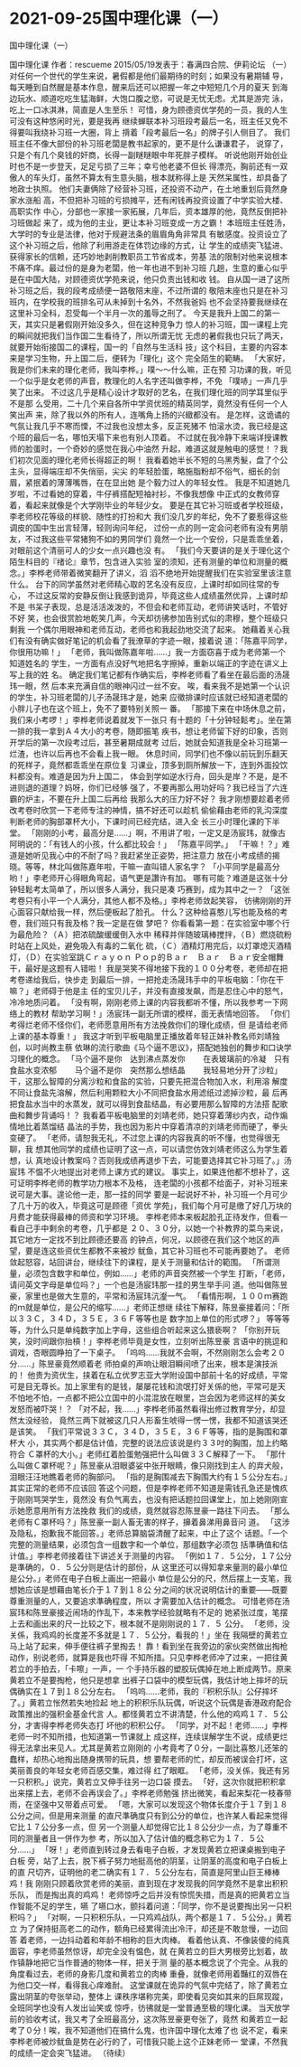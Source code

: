 # 2021-09-25国中理化课（一）



国中理化课（一）



国中理化课
作者：rescueme 2015/05/19发表于：春满四合院、伊莉论坛
（一）
对任何一个世代的学生来说，暑假都是他们最期待的时刻；如果没有暑期辅 导，每天睡到自然醒是基本作息，醒来后还可以把握一年之中短短几个月的夏天 到海边玩水、顺道吃吃生猛海鲜，大饱口腹之慾，可说是无忧无虑。尤其是游完 泳，吃上一口冰淇淋，简直是人生至乐！
可惜，身为顾德资优学苑的一员，我的人生可没有这种悠闲时光，要是我再 继续蝉联本补习班段考最后一名，班主任又免不得要叫我绕补习班一大圈，背上 揹着「段考最后一名」的牌子引人侧目了。
我们班主任不像大部份的补习班老闆是教书起家的，更不是什么谦谦君子， 说穿了，只是个有几个臭钱的奸商，长得一副瞇瞇眼中年死胖子模样。
听说他刚开始创业时也不是一步登天，足足亏损了三年；幸亏他老婆不但长 得漂亮，胸前还有一双傲人的车头灯，虽然不算太有生意头脑，根本就称得上是 天然呆属性，却具备了地政士执照。
他们夫妻俩除了经营补习班，还投资不动产，在土地重划后竟然身家水涨船 高，不但把补习班的亏损摊平，还有闲钱再投资设置了中学实验大楼、高职实作 中心，分部也一家接一家拓展，几年后，资本雄厚的他，竟然反倒把补习班做起 来了，成为他的主业，更让本补习班变成一方之霸！
本班班主任姓汤，大学时的专业是法律，他对于规避法条的眉眉角角非常具 有敏感度。投资设立了这个补习班之后，他除了利用游走在体罚边缘的方式，让 学生的成绩突飞猛进、获得家长的信赖，还巧妙地剥削教职员工节省成本，劳基 法的限制对他来说根本不痛不痒。最过份的是身为老闆，他一年也进不到补习班 几趟，生意的重心似乎是在中国大陆，对顾德资优学苑来说，他只负责出钱和收 钱。
自从国一进了这所补习班之后，我的段考成绩便一路敬陪末座，不过所谓的 敬陪末座也只是在补习班内，在学校我的班排名可从未掉到十名外，不然我爸妈 也不会坚持要我继续在这里补习全科，忍受每一个半月一次的羞辱之刑了。
今天是我升上国二的第一天，其实只是暑假刚开始没多久，但在这种竞争力 惊人的补习班，国一课程上完的瞬间就把我们当作国二生看待了，所以所谓无忧 无虑的暑假我也只玩了两天，就要开始衔接国二的课程，国一的「自然与生活科 技」这个科目，主要的内容本来是学习生物，升上国二后，便转为「理化」这个 完全陌生的範畴。
「大家好，我是你们未来的理化老师，我叫李桦。」噗～～什么嘛，正在预 习功课的我，听见一个似乎是女老师的声音，教理化的人名字还叫做李桦，不免 「噗哧」一声几乎笑了出来。
不过这几乎是精心设计才取好的艺名，在我们理化班的同学耳里似乎不是那 么受用，二十几个来自各所中学资优班的精英同学，竟然没有任何一个人笑出声 来，除了我以外的所有人，连嘴角上扬的兴緻都没有。
是怎样，这诡谲的气氛让我几乎不寒而慄，不过我也没想太多，反正死猪不 怕滚水烫，我已经是这个班的最后一名，哪怕天塌下来也有别人顶着。
不过就在我冷静下来端详授课教师的脸蛋时，一个奇妙的感觉在我心中油然 升起，难道这就是触电的感觉！？我们初次见面的理化老师长得超正的啊！
我看着她半长不短的乌黑秀髮，盘了个公主头，显得端庄却不失俏丽，尖尖 的年轻脸蛋，略施脂粉却不俗气，细长的剑眉，紧抿着的薄薄嘴唇，在在显出她 是个毅力过人的年轻女性。
我是不知道她几岁啦，不过看她的穿着，牛仔裤搭配短袖衬衫，不像我想像 中正式的女教师穿着，看起来就像是个大学刚毕业的年轻少女。
要是在其它补习班或者学校班级，李老师校花等级的样貌、随性的打扮和大 我们没几岁的年纪，免不了要惹得这些调皮的国中生出言轻薄，轻则询问年纪， 过份一点的则一定会问老师有没有男朋友，不过我这些平常猪狗不如的男同学们 竟然一个比一个安份，只是乖乖坐着，对眼前这个清丽可人的少女一点兴趣也没 有。
「我们今天要讲的是关于理化这个陌生科目的『绪论』章节，包含进入实验 室的须知，还有测量的单位和测量的概念。」李桦老师带着微笑翻开了讲义，滔 滔不绝地开始提醒我们在实验室里该注意什么。
台下的同学虽然对老师精心取的艺名没有反应，上课时却如同往常的专心， 不过这反常的安静反倒让我感到诡异，毕竟这些人成绩虽然优异，上课时却不是 书呆子表现，总是活活泼泼的，不但会和老师互动，老师讲笑话时，不管好不好 笑，也会很赏脸地乾笑几声，今天却彷彿参加告别式似的肃穆，整个班级只剩我 一个偶尔用眼神和老师互动，老师也和我起劲地交流了起来。
她藉着关心我们有没有确实做好笔记的机会看了我潦草的字迹一眼，接着说 道：「陈嘉平同学，你很用功嘛！」
「老师，我叫做陈嘉年啦……」我一方面窃喜于成为老师第一个知道姓名的 学生，一方面有点没好气地把名字擦掉，重新以端正的字迹在讲义上写上我的姓 名。
确定我们笔记都有作确实后，李桦老师看了看坐在最后面的汤晟玮一眼，然 后本来充满自信的眼神闪过一丝不安。
唉，看来我不是她第一个认识的学生，补习班老闆的儿子汤晟玮才是，她来 应徵排课时应该就已经知道老闆的小胖儿子也在这个班上，免不了要特别关照一 番。
「那接下来在中场休息之前，我们来小考啰！」李桦老师说着就发下一张只 有十题的「十分钟轻鬆考」。坐在第一排的我一拿到Ａ４大小的考卷，随即振笔 疾书，想让老师留下好的印象，否则开学后的第一次段考过后，甚至暑期成就考 过后，她就会知道我是全补习班第一烂渣，也许以后再也不会看上我一眼。
休息时间，同学们也不像以前玩到乐翻天的死样子，竟然都乖乖坐在原位复 习课业，顶多到厕所解放一下，连到外面投饮料都没有。难道是因为升上国二， 体会到学如逆水行舟，回头是岸？不是，是不进则退的道理？妈呀，你们已经够 强了，不要再那么用功好吗？我已经当了六连霸的炉主，不要在升上国二后再给 我那么大的压力好不好？
我才刚想要趁着老师改考卷时欣赏一下老师专注的神情，搞不好还可以趁机 偷偷藉由老师的乳沟深度判断老师的胸部罩杯大小，下课时间已经完结，进入全 长三小时理化课的下半堂。
「刚刚的小考，最高分是……」啊，不用讲了啦，一定又是汤宸玮，就像古 阿明说的：「有钱人的小孩，什么都比较会！」
「陈嘉平同学。」
「干嘛！？」难道是她听见我心中的不耐了吗？我赶紧坐正姿势，把注意力 放在小考成绩的揭晓。等等，林北叫做陈嘉年啦，干嘛一直叫错人家名字？
「小平同学是最高分哟！」李老师开心得眼角弯起，语气更是讚许有加。
哪有可能？难道是这张十分钟轻鬆考太简单了，所以很多人满分，我只是凑 巧赛到，成为其中之一？
「这张考卷只有小平一个人满分，其他人都不及格。」李桦老师敛起笑容， 彷彿刚刚的开心面容只献给我一样，然后便板起了脸孔。
什么？这种给喜憨儿写也能及格的考卷，我们班只有我及格？我一定是在做 梦吧？
你看看第一题：在实验室中哪个行为最危险？（Ａ）把浓硫酸缓缓倒入水中 稀释并伴随玻璃棒搅拌，（Ｂ）燃烧硫粉时站在上风处，避免吸入有毒的二氧化 硫，（Ｃ）酒精灯用完后，以灯罩熄灭酒精灯，（Ｄ）在实验室跳Ｃｒａｙｏｎ Ｐｏｐ的Ｂａｒ　Ｂａｒ　Ｂａｒ安全帽舞
干，最好是这题有人错啦！
我是哭笑不得地接下我的１００分考卷，老师却在把考卷递给我后，快步走 到最后一排，一把抢走汤晟玮手中的平板电脑：「你在干嘛？」老师碍于他是主 任的宝贝儿子，并没有直接发飙，而是忍住心中的怒气，冷冷地质问着。
「没有啊，刚刚老师上课的内容我都听不懂，所以我参考一下网络上的教材 帮助学习啊！」汤宸玮一副无所谓的模样，面无表情地回答。
「你们考得烂老师不怪你们，老师愿意用所有方法挽救你们的理化成绩，但 是请给老师上课的基本尊重！」
我这才听到平板电脑里正播放着年轻正妹补教名师刘靖独创，以时尚教主蔡 依琳的流行歌曲《马个逼不思议》，搭配她独创的舞步和口诀学习理化的概念。
「马个逼不是你　达到沸点蒸发你 　　在表玻璃前的冷凝　只有食盐水变浓郁 　　马个逼不是你　突然那么想结晶 　　我轻易地分开了沙粒」
干，这那么智障的分离沙粒和食盐的实验，只要先把混合物加入水，利用溶 解度不同让食盐先溶解，然后利用颗粒大小不同把食盐水用滤纸过滤掉沙粒，最 后再把食盐水当中的水蒸发，就可以得到食盐结晶，有必要用那么智障的方法搭 配歌曲和舞步背诵吗！？
我看着平板电脑里的刘靖老师，她只穿着薄纱内衣，动作煽情地比着蒸馏结 晶法的手势，我也因为影片中穿着清凉的刘靖老师而硬了，拳头变硬了。
「老师，请恕我无礼，不过您上课的内容我真的听不懂，也觉得很无聊，我 想其他同学的成绩也证明了这一点，可以请您仿效刘靖老师这么为学生着想，认 真地设计教案吗？否则我成绩再退步下去，可能要选择其它补习班了。」汤宸玮 不愠不火地提出对老师上课方式的建议。
事实上，如果连他都不想补了，这可证明李桦老师的教学功力根本不及格， 连老闆的小孩都不给面子，对补习班来说可是大事。遑论他一走，那一挂的同学 要是一起说好不补，补习班一个月可少了几十万的收入，毕竟这可是顾德「资优 学苑」，我们每个月可是缴了好几万块的月费才能获得最棒的师资和学习环境。
李桦老师本来板起脸孔正待发作，但看一看自己手中剩余的考卷，几乎都是 ２０、３０分，以她一个补教界的菜鸟来说，其它地方一定找不到比顾德还要高 的钟点，何况，以顾德在我们这个地区的声望，要是连这些资优生都教不来被炒 鱿鱼，其它补习班也不可能再要她了。
老师敛起怒容，站回讲台，继续往下的课程，是关于测量和估计的範围。
「所谓测量，必须包含数字和单位，例如……」老师的声音突然被一个学生 打断，「老师，请问英文字母是单位吗？」一个也是汤宸玮那一挂的男生举手问 道。他叫做陈昱豪，家里也是做大生意的，平常和汤宸玮沆瀣一气。
「看情形啊，１００ｍ赛跑的ｍ就是单位，是公尺的缩写……」老师正想继 续往下解释，陈昱豪接着问：「所以３３Ｃ，３４Ｄ，３５Ｅ，３６Ｆ等等也是 数字加上单位的形式啰？」
等等等等，为什么只是单纯数字加上字母，这些组合听起来这么猥亵啊？
「你别开玩笑，没时间跟你抬槓！」李桦老师毕竟是女性，立刻听出陈昱豪 言语中的挑逗和调戏，杏眼圆睁拍了一下桌子。
「呜呜……我就不会啊，不然刚刚怎么会考２０分……」陈昱豪竟然顺着老 师拍桌的声响让眼泪瞬间喷了出来，根本是演技派的！
他贵为资优生，挟着在私立优罗志亚大学附设国中部前十名的好成绩，平常 可是目无尊长。加上家里有的是钱，屡屡花钱和流氓打好关係的他，平常可是天 不怕地不怕，一点都不把公立国中的小混混放在眼里，岂会因为老师这样的美女 发怒而被吓哭！？
「对不起，我……」李桦老师虽然看得出修过教育学分，却显然太没经验， 竟然三两下就被这几只人形畜生唬得一愣一愣，我都不知道该哭还是该笑。
「我们平常说３３Ｃ，３４Ｄ，３５Ｅ，３６Ｆ等等，指的是胸围和罩杯大 小，其实两个都是估计值，完整的说法应该说是约３３吋的胸围，加上约略符合 Ｃ罩杯的大小。」老师红着脸蛋勉强把什么叫做３３Ｃ解释了一下。
「那什么叫做Ｃ罩杯呢？」陈昱豪从泪眼婆娑中张开眼睛，像只刚找到主人 的弃犬般，泪眼汪汪地瞧着老师的胸部问。
「指的是胸围减去下胸围大约有１５公分左右。」其实正常的老师不应该回 答这个问题，但是李桦老师不知道是需钱孔急还是愧疚于刚刚骂哭学生，竟然没 有负气离去，也没有把话题拉回课堂上，加上她刚刚宣示她愿意用所有方法挽救 我们的成绩，竟然就容忍陈昱豪一路往下问去。
「那么老师有Ｃ罩杯吗？」陈昱豪一副人畜无害的样子，擤着鼻涕用鼻音问 道。
「这涉及隐私，抱歉我不能回答。」老师总算脑袋清醒了起来，中止了这个 话题。「一个完整的测量结果，必须包含一组数字和一个单位，那组数字必须包 括準确值和估计值。」李桦老师接着往下讲述关于测量的内容。
「例如１７．５公分，１７公分是準确的，０．５公分则是估计的部份，从 这里还可以得知拿来量测的最小单位是公分。」老师在电子白板上画出一把最小 单位是公分的尺，然后摆上一支笔，我想她应该是想藉由笔长介于１７到１８公 分之间的状况说明估计的重要——既要尊重测量的人，又要追求準确程度，所以 才需要加入估计的概念。
可惜老师在汤宸玮和陈昱豪接近闹场的作乱下，本来教学经验就略有不足的 她紧张过度，笔摆上去和画出来的尺一比较之下，根本就不是刚刚说的１７．５ 公分。
「老师，没关係，我鸡鸡的长度差不多就是１７．５公分，看我的！」坐在 我隔壁的黄若立马上站了起来，伸手便往裤子里掏去！
靠！看到坐在我旁边的家伙突然做出掏枪动作，别说老师，就算是我也吓得 不知所措。只见李桦老师冲了过来，一把往黄若立的手拍去，「卡嚓」一声，一 个手持乐器的塑胶玩偶掉在地上断成两节。原来黄若立不是要掏枪，他只是想拿 出裤子口袋中的模型玩偶，我估计地上摔坏的玩偶确实在１７到１８公分左右。
「呜呜……老师，我的『积积乐队』公仔摔坏了。」黄若立怅然若失地捡起 地上的积积乐队玩偶，听说这个玩偶是香港政府配合政策推出的强积金基金代言 人。都怪黄若立不讲清楚，什么他的鸡鸡１７．５公分，才害得李桦老师失态打 坏他的积积公仔。
「同学，对不起！老师……」李桦老师一时不知所措，也知道第一节课就上 成这样，连续误解学生不说，成绩更烂得无法拿出来见人。尤其是黄若立刚刚的 小考竟考了０分，一副比喜憨儿还笨的蠢样，却热心地掏出随身携带的玩具，想 要帮老师的忙，却反而被误会打坏，这美丽善良的年轻女老师百感交集，难过得 红了眼眶。
「老师，没关係，我还有另一只积积。」说完，黄若立又伸手往另一边口袋 摸去。
「好，这次你就把积积拿出来摆上去，老师不会再误会了。」李桦老师勉强 挤出微笑，看起来梨花一枝春带雨，在坚强中又带着点可爱。
「嗯，大家可以发现这个物体长度介于１７到１８公分之间，但是用来测量 的直尺準确度只有到公分的单位，也许某人看起来觉得它比１７公分多一点，但 另一个测量人却觉得它比１８公分少一点，为了尊重不同的测量者且一併作为参 考，所以加入了估计值的概念称它为１７．５公分……」
「呀！」老师直到转过身去看电子白板，才发现黄若立把课桌搬到电子白板 旁，站了上去，脱下裤子努力地挺高他的阴茎，让阴茎的高度和电子白板上的直 尺切齐，证明他的老二确实有１７．５公分左右，简直是阿里山巨王棒棒鸡！我 刚刚只顾着欣赏老师的美丽，直到现在才发现我的同学竟然不是拿出积积乐队， 而是掏出真的鸡鸡！
老师惊呼之后并没有惊慌失措，而是真的把黄若立当作智能不足的学生，嚥 了嚥口水，颤抖着问道：「同学，你不是说要掏出另一只积积吗？」
「对啊，一只积积乐队，一只鸡鸡战队，两个都是１７．５公分。」黄若立 为了保持挺高老二的动作，额角已经累得流出冷汗，却还是不敢怠慢，一边回答 着老师，一边抖动着和年龄不相称的巨大肉棒。
看着他认真、不像装傻的纯真面容，李老师虽然惊讶，却完全没有愠色，就 在黄若立的巨大男根旁比划着，故作镇静地把它当作普通的物体一样，把关于测 量的基本概念说了个完全。从我的角度看过去，老师的身影几度和黄若立的肉棒 重叠，就像老师用着豔红的双唇在为他口交一样，看得我心痒难耐。
这堂课就在诡异的气氛中完结了，除了黄若立露出阴茎的夸张举动，整体上 课秩序堪称完美，即使看见突如其来的巨屌现蹤，全班同学也没有人发出讪笑或 惊呼，彷彿就是一堂普通至极的理化课。
当天放学前的验收考试，我又考了全班最高分，这次陈昱豪更夸张了，竟然 和黄若立一起考了０分！唉，我不知道他们在搞什么鬼，也许国中理化太难了也 说不定，看来李桦老师被炒鱿鱼是势在必行的了，可惜我只能上这个正妹老师一 堂课，不然我的成绩一定会突飞猛进。
（待续）


